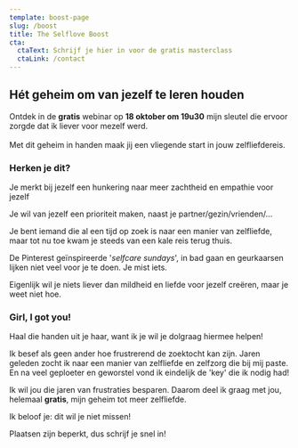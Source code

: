 ```yaml
---
template: boost-page
slug: /boost
title: The Selflove Boost
cta:
  ctaText: Schrijf je hier in voor de gratis masterclass
  ctaLink: /contact
---
```

## Hét geheim om van jezelf te leren houden

Ontdek in de **gratis** webinar op **18 oktober om 19u30** mijn sleutel die ervoor zorgde dat ik liever voor mezelf werd. \
\
Met dit geheim in handen maak jij een vliegende start in jouw zelfliefdereis. 

### Herken je dit?

Je merkt bij jezelf een hunkering naar meer zachtheid en empathie voor jezelf 

Je wil van jezelf een prioriteit maken, naast je partner/gezin/vrienden/...

Je bent iemand die al een tijd op zoek is naar een manier van zelfliefde, maar tot nu toe kwam je steeds van een kale reis terug thuis. 

De Pinterest geïnspireerde '*selfcare sundays*', in bad gaan en geurkaarsen lijken niet veel voor je te doen. Je mist iets. 

Eigenlijk wil je niets liever dan mildheid en liefde voor jezelf creëren, maar je weet niet hoe. 

### Girl, I got you!

Haal die handen uit je haar, want ik je wil je dolgraag hiermee helpen! 

Ik besef als geen ander hoe frustrerend de zoektocht kan zijn. Jaren geleden zocht ik naar een manier van zelfliefde en zelfzorg die bij mij paste. En na veel geploeter en geworstel vond ik eindelijk de 'key' die ik nodig had! 

Ik wil jou die jaren van frustraties besparen. Daarom deel ik graag met jou, helemaal **gratis**, mijn geheim tot meer zelfliefde. 

Ik beloof je: dit wil je niet missen! 

Plaatsen zijn beperkt, dus schrijf je snel in!